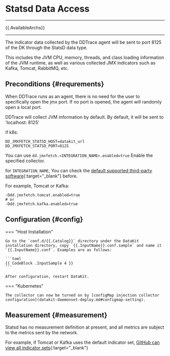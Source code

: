 
# Statsd Data Access
---

{{.AvailableArchs}}

---
The indicator data collected by the DDTrace agent will be sent to port 8125 of the DK through the StatsD data type.

This includes the JVM CPU, memory, threads, and class loading information of the JVM runtime, as well as various collected JMX indicators such as Kafka, Tomcat, RabbitMQ, etc.


## Preconditions {#requrements}

When DDTrace runs as an agent, there is no need for the user to specifically open the jmx port. If no port is opened, the agent will randomly open a local port.

DDTrace will collect JVM information by default. By default, it will be sent to 'localhost: 8125'

if k8s:
```shell
DD_JMXFETCH_STATSD_HOST=datakit_url
DD_JMXFETCH_STATSD_PORT=8125
```

You can use ` dd.jmxfetch.<INTEGRATION_NAME>.enabled=true ` Enable the specified collector.

for `INTEGRATION_NAME`, You can check the [default supported third-party software](https://docs.datadoghq.com/integrations/){:target="_blank"} before.

For example, Tomcat or Kafka:

```shell
-Ddd.jmxfetch.tomcat.enabled=true
# or
-Ddd.jmxfetch.kafka.enabled=true 
```


## Configuration {#config}

=== "Host Installation"

    Go to the `conf.d/{{.Catalog}}` directory under the DataKit installation directory, copy `{{.InputName}}.conf.sample` and name it `{{.InputName}}.conf`. Examples are as follows:
    
    ```toml
    {{ CodeBlock .InputSample 4 }}
    ```
    
    After configuration, restart DataKit.

=== "Kubernetes"

    The collector can now be turned on by [configMap injection collector configuration](datakit-daemonset-deploy.md#configmap-setting).

## Measurement {#measurement}

Statsd has no measurement definition at present, and all metrics are subject to the metrics sent by the network.

For example, if Tomcat or Kafka uses the default indicator set, [GitHub can view all indicator sets](https://docs.datadoghq.com/integrations/){:target="_blank"}
